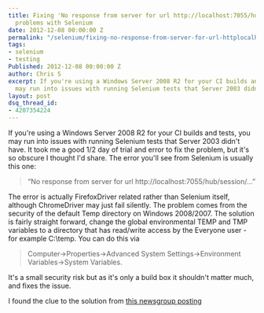 ```yaml
---
title: Fixing 'No response from server for url http://localhost:7055/hub/session/'
  problems with Selenium
date: 2012-12-08 00:00:00 Z
permalink: "/selenium/fixing-no-response-from-server-for-url-httplocalhost7055hubsession-problems-with-selenium/"
tags:
- selenium
- testing
Published: 2012-12-08 00:00:00 Z
author: Chris S
excerpt: If you're using a Windows Server 2008 R2 for your CI builds and tests, you
  may run into issues with running Selenium tests that Server 2003 didn't have.
layout: post
dsq_thread_id:
- 4207354224
---
```


If you're using a Windows Server 2008 R2 for your CI builds and tests, you may run into issues with running Selenium tests that Server 2003 didn't have. It took me a good 1/2 day of trial and error to fix the problem, but it's so obscure I thought I'd share. The error you'll see from Selenium is usually this one:

> &#8220;No response from server for url http://localhost:7055/hub/session/&#8230;&#8221;

<!--more-->

  
The error is actually FirefoxDriver related rather than Selenium itself, although ChromeDriver may just fail silently. The problem comes from the security of the default Temp directory on Windows 2008/2007. The solution is fairly straight forward, change the global environmental TEMP and TMP variables to a directory that has read/write access by the Everyone user - for example C:\temp. You can do this via

> Computer->Properties->Advanced System Settings->Environment Variables->System Variables.

It's a small security risk but as it's only a build box it shouldn't matter much, and fixes the issue.

I found the clue to the solution from [this newsgroup posting][1]

 [1]: http://code.google.com/p/selenium/issues/detail?id=2774